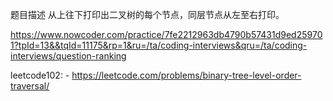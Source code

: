 题目描述
从上往下打印出二叉树的每个节点，同层节点从左至右打印。

https://www.nowcoder.com/practice/7fe2212963db4790b57431d9ed259701?tpId=13&&tqId=11175&rp=1&ru=/ta/coding-interviews&qru=/ta/coding-interviews/question-ranking


leetcode102: - https://leetcode.com/problems/binary-tree-level-order-traversal/

